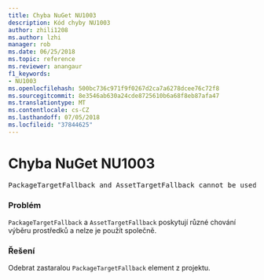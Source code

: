```yaml
---
title: Chyba NuGet NU1003
description: Kód chyby NU1003
author: zhili1208
ms.author: lzhi
manager: rob
ms.date: 06/25/2018
ms.topic: reference
ms.reviewer: anangaur
f1_keywords:
- NU1003
ms.openlocfilehash: 500bc736c971f9f0267d2ca7a6278dcee76c72f8
ms.sourcegitcommit: 8e3546ab630a24cde8725610b6a68f8eb87afa47
ms.translationtype: MT
ms.contentlocale: cs-CZ
ms.lasthandoff: 07/05/2018
ms.locfileid: "37844625"
---
```

# <a name="nuget-error-nu1003"></a>Chyba NuGet NU1003

<pre>PackageTargetFallback and AssetTargetFallback cannot be used together. Remove PackageTargetFallback(deprecated) references from the project environment.</pre>

### <a name="issue"></a>Problém
`PackageTargetFallback` a `AssetTargetFallback` poskytují různé chování výběru prostředků a nelze je použít společně.

### <a name="solution"></a>Řešení
Odebrat zastaralou `PackageTargetFallback` element z projektu.